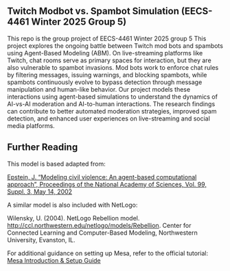 ## Twitch Modbot vs. Spambot Simulation (EECS-4461 Winter 2025 Group 5)

This repo is the group project of EECS-4461 Winter 2025 group 5
This project explores the ongoing battle between Twitch mod bots and spambots using Agent-Based Modeling (ABM). On live-streaming platforms like Twitch, chat rooms serve as primary spaces for interaction, but they are also vulnerable to spambot invasions. Mod bots work to enforce chat rules by filtering messages, issuing warnings, and blocking spambots, while spambots continuously evolve to bypass detection through message manipulation and human-like behavior. Our project models these interactions using agent-based simulations to understand the dynamics of AI-vs-AI moderation and AI-to-human interactions. The research findings can contribute to better automated moderation strategies, improved spam detection, and enhanced user experiences on live-streaming and social media platforms.

## Further Reading

This model is based adapted from:

[Epstein, J. “Modeling civil violence: An agent-based computational approach”, Proceedings of the National Academy of Sciences, Vol. 99, Suppl. 3, May 14, 2002](http://www.pnas.org/content/99/suppl.3/7243.short)

A similar model is also included with NetLogo:

Wilensky, U. (2004). NetLogo Rebellion model. http://ccl.northwestern.edu/netlogo/models/Rebellion. Center for Connected Learning and Computer-Based Modeling, Northwestern University, Evanston, IL.

For additional guidance on setting up Mesa, refer to the official tutorial:
[Mesa Introduction & Setup Guide](https://mesa.readthedocs.io/stable/tutorials/intro_tutorial.html)
